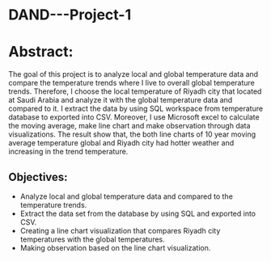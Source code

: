 # DAND---Project-1

# Abstract:

  The goal of this project is to analyze local and global temperature data and compare the temperature trends where I live to overall global temperature trends. Therefore, I choose the local temperature of Riyadh city that located at Saudi Arabia and analyze it with the global temperature data and compared to it. I extract the data by using SQL workspace from temperature database to exported into CSV. Moreover, I use Microsoft excel to calculate the moving average, make line chart and make observation through data visualizations. The result show that, the both line charts of 10 year moving average temperature global and Riyadh city had hotter weather and increasing in the trend temperature.

## Objectives:
- Analyze local and global temperature data and compared to the temperature trends.
- Extract the data set from the database by using SQL and exported into CSV.
- Creating a line chart visualization that compares Riyadh city temperatures with the global temperatures.
- Making observation based on the line chart visualization.
